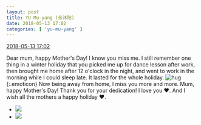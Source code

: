 ```yaml
---
layout: post
title: YU Mu-yang (余沐阳)
date: 2018-05-13 17:02
categories: [ 'yu-mu-yang' ]
---
```


<div class="weibo-info">
  <a href="https://weibo.com/6505651747/GgtmGz4HF">2018-05-13 17:02</a>
</div>

Dear mum, happy Mother's Day! I know you miss me. I still remember one thing in a winter holiday that you picked me up for dance lesson after work, then brought me home after 12 o'clock in the night, and went to work in the morning while I could sleep late. It lasted for the whole holiday. ![hug](https://img.t.sinajs.cn/t4/appstyle/expression/ext/normal/42/2018new_baobao_org.png){:.emoticon} Now being away from home, I miss you more and more. Mum, happy Mother's Day! Thank you for your dedication! I love you ❤️. And I wish all the mothers a happy holiday ❤️.

<!-- more -->

<ul class="weibo-pic-list-1">
  <li class="weibo-pic">
    <a href="http://wx1.sinaimg.cn/mw690/0076h3cTgy1fr9tf45f26j31e01am16l.jpg"><img src="http://wx1.sinaimg.cn/thumb150/0076h3cTgy1fr9tf45f26j31e01am16l.jpg"/></a>
  </li>
  <li class="weibo-pic">
    <a href="http://wx2.sinaimg.cn/mw690/0076h3cTgy1fr9tf1ggxkj31e01attko.jpg"><img src="http://wx2.sinaimg.cn/thumb150/0076h3cTgy1fr9tf1ggxkj31e01attko.jpg"/></a>
  </li>
</ul>
